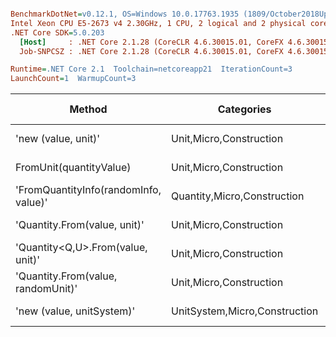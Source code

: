 ``` ini

BenchmarkDotNet=v0.12.1, OS=Windows 10.0.17763.1935 (1809/October2018Update/Redstone5), VM=Hyper-V
Intel Xeon CPU E5-2673 v4 2.30GHz, 1 CPU, 2 logical and 2 physical cores
.NET Core SDK=5.0.203
  [Host]     : .NET Core 2.1.28 (CoreCLR 4.6.30015.01, CoreFX 4.6.30015.01), X64 RyuJIT
  Job-SNPCSZ : .NET Core 2.1.28 (CoreCLR 4.6.30015.01, CoreFX 4.6.30015.01), X64 RyuJIT

Runtime=.NET Core 2.1  Toolchain=netcoreapp21  IterationCount=3  
LaunchCount=1  WarmupCount=3  

```
|                                Method |                    Categories |      Mean |      Error |   StdDev |   StdErr |       Min |       Max |    Median | Ratio | MannWhitney(5%) | RatioSD |  Gen 0 | Gen 1 | Gen 2 | Allocated |
|-------------------------------------- |------------------------------ |----------:|-----------:|---------:|---------:|----------:|----------:|----------:|------:|---------------- |--------:|-------:|------:|------:|----------:|
|                   &#39;new (value, unit)&#39; |       Unit,Micro,Construction |  15.79 ns |   4.192 ns | 0.230 ns | 0.133 ns |  15.64 ns |  16.05 ns |  15.67 ns |  1.00 |            Base |    0.00 |      - |     - |     - |         - |
|               FromUnit(quantityValue) |       Unit,Micro,Construction |  35.61 ns |  10.218 ns | 0.560 ns | 0.323 ns |  35.15 ns |  36.23 ns |  35.45 ns |  2.26 |               ? |    0.01 |      - |     - |     - |         - |
| &#39;FromQuantityInfo(randomInfo, value)&#39; |   Quantity,Micro,Construction |  65.98 ns |  13.307 ns | 0.729 ns | 0.421 ns |  65.15 ns |  66.52 ns |  66.27 ns |  4.18 |               ? |    0.07 | 0.0049 |     - |     - |      32 B |
|          &#39;Quantity.From(value, unit)&#39; |       Unit,Micro,Construction | 106.62 ns |  36.457 ns | 1.998 ns | 1.154 ns | 104.58 ns | 108.58 ns | 106.69 ns |  6.75 |               ? |    0.16 | 0.0045 |     - |     - |      32 B |
|     &#39;Quantity&lt;Q,U&gt;.From(value, unit)&#39; |       Unit,Micro,Construction | 112.58 ns |  39.283 ns | 2.153 ns | 1.243 ns | 111.08 ns | 115.05 ns | 111.61 ns |  7.13 |               ? |    0.03 | 0.0083 |     - |     - |      56 B |
|    &#39;Quantity.From(value, randomUnit)&#39; |       Unit,Micro,Construction | 149.77 ns |  74.901 ns | 4.106 ns | 2.370 ns | 145.80 ns | 154.00 ns | 149.51 ns |  9.49 |               ? |    0.38 | 0.0045 |     - |     - |      32 B |
|             &#39;new (value, unitSystem)&#39; | UnitSystem,Micro,Construction | 645.84 ns | 177.010 ns | 9.703 ns | 5.602 ns | 636.50 ns | 655.87 ns | 645.16 ns | 40.91 |               ? |    0.23 | 0.0281 |     - |     - |     192 B |

